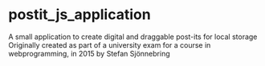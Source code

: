 # postit_js_application
A small application to create digital and draggable post-its for local storage
Originally created as part of a university exam for a course in webprogramming, in 2015 by Stefan Sjönnebring
